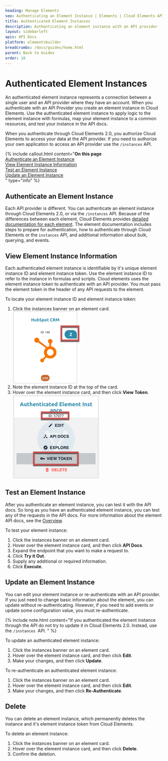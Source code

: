 ```yaml
---
heading: Manage Elements
seo: Authenticating an Element Instance | Elements | Cloud Elements API Docs
title: Authenticated Element Instances
description: Authenticating an element instance with an API provider
layout: sidebarleft
apis: API Docs
platform: elementsbuilder
breadcrumbs: /docs/guides/home.html
parent: Back to Guides
order: 10
---
```


# Authenticated Element Instances

An authenticated element instance represents a connection between a single user and an API provider where they have an account. When you authenticate with an API Provider you create an element instance in Cloud Elements. Use the authenticated element instance to apply logic to the element instance with formulas, map your element instance to a common resources, and test your instance in the API docs.

When you authenticate through Cloud Elements 2.0, you authorize Cloud Elements to access your data at the API provider. If you need to authorize your own application to access an API provider use the `/instances` API.

{% include callout.html content="<strong>On this page</strong></br><a href=#authenticate-an-element-instance>Authenticate an Element Instance</a></br><a href=#view-element-instance-information>View Element Instance Information</a></br><a href=#test-an-element-instance>Test an Element Instance</a></br><a href=#update-an-element-instance>Update an Element Instance</a></br>" type="info" %}

## Authenticate an Element Instance

Each API provider is different. You can authenticate an element instance through Cloud Elements 2.0, or via the `/instances` API. Because of the differences between each element, Cloud Elements provides [detailed documentation for each element](../../elements.html). The element documentation includes steps to prepare for authentication, how to authenticate through Cloud Elements or the `instances` API, and additional information about bulk, querying, and events.

## View Element Instance Information

Each authenticated element instance is identifiable by it's unique element instance ID and element instance token. Use the element instance ID to refer to the instance in formulas and scripts. Cloud elements uses the element instance token to authenticate with an API provider. You must pass the element token in the header of any API requests to the element.

To locate your element instance ID and element instance token:

1. Click the instances banner on an element card.
![Instances Banner](img/banner.png)
2. Note the element instance ID at the top of the card.
3. Hover over the element instance card, and then click **View Token**.
![Authenticated Element Instance](/../../assets/img/elements/element-instance.png)

## Test an Element Instance

After you authenticate an element instance, you can test it with the API docs. So long as you have an authenticated element instance, you can test any of the requests in the API docs. For more information about the element API docs, see the [Overview](index.html/#view-element-api-docs).

To test your element instance:

1. Click the instances banner on an element card.
3. Hover over the element instance card, and then click **API Docs**.
4. Expand the endpoint that you want to make a request to.
3. Click **Try it Out**.
4. Supply any additional or required information.
5. Click **Execute**.

## Update an Element Instance

You can edit your element instance or re-authenticate with an API provider. If you just need to change basic information about the element, you can update without re-authenticating. However, if you need to add events or update some configuration value, you must re-authenticate.

{% include note.html content="If you authenticated the element instance through the API do not try to update it in Cloud Elements 2.0. Instead, use the <code>/instances </code>API.  " %}

To update an authenticated element instance:

1. Click the instances banner on an element card.
3. Hover over the element instance card, and then click **Edit**.
4. Make your changes, and then click **Update**.

To re-authenticate an authenticated element instance:

1. Click the instances banner on an element card.
3. Hover over the element instance card, and then click **Edit**.
4. Make your changes, and then click **Re-Authenticate**.

## Delete

You can delete an element instance, which permanently deletes the instance and it's element instance token from Cloud Elements.

To delete an element instance:

1. Click the instances banner on an element card.
3. Hover over the element instance card, and then click **Delete**.
4. Confirm the deletion.
